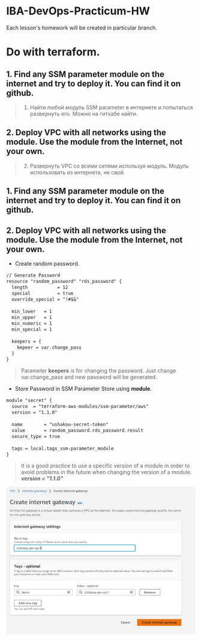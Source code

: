 # IBA-DevOps-Practicum-HW
Each lesson's homework will be created in particular branch.


# Do with terraform.
## 1.	Find any SSM parameter module on the internet and try to deploy it. You can find it on github.
> 1.	Найти любой модуль SSM parameter в интернете и попытаться развернуть его. Можно на гитхабе найти.
## 2.	Deploy VPC with all networks using the module. Use the module from the Internet, not your own.
> 2.    Развернуть VPC со всеми сетями используя модуль. Модуль использовать из интернета, не свой.

## 1.	Find any SSM parameter module on the internet and try to deploy it. You can find it on github.


## 2.	Deploy VPC with all networks using the module. Use the module from the Internet, not your own.

- Create random password.
```
// Generate Password
resource "random_password" "rds_password" {
  length           = 12
  special          = true
  override_special = "!#$&"

  min_lower   = 1
  min_upper   = 1
  min_numeric = 1
  min_special = 1

  keepers = {
    kepeer = var.change_pass
  }
}
```
> Parameter **keepers** is for changing the password. Just change var.change_pass and new password will be generated.

- Store Password in SSM Parameter Store using **module**.
```
module "secret" {
  source  = "terraform-aws-modules/ssm-parameter/aws"
  version = "1.1.0"

  name        = "ushakou-secret-token"
  value       = random_password.rds_password.result
  secure_type = true

  tags = local.tags_ssm-parameter_module
}
```
> It is a good practiсe to use a specific version of a module in order to avoid problems in the future when changing the version of a module. ***version = "1.1.0"***

![](/img/Screenshot_10.jpg)


